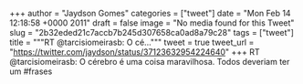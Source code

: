 
+++
author = "Jaydson Gomes"
categories = ["tweet"]
date = "Mon Feb 14 12:18:58 +0000 2011"
draft = false
image = "No media found for this Tweet"
slug = "2b32eded21c7accb7b245d307658ca0ad8a79c28"
tags = ["tweet"]
title = """RT @tarcisiomeirasb: O cé..."""
tweet = true
tweet_url = "https://twitter.com/jaydson/status/37123632954224640"
+++
RT @tarcisiomeirasb: O cérebro é uma coisa maravilhosa. Todos deveriam ter um #frases
